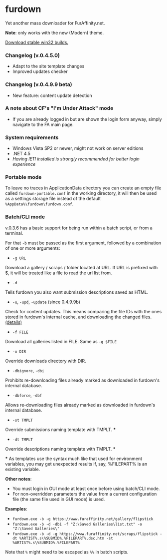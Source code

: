 # furdown
Yet another mass downloader for FurAffinity.net.

**Note**: only works with the new (Modern) theme.

[Download stable win32 builds.](https://github.com/crouvpony47/furdown/releases)

### Changelog (v.0.4.5.0)
- Adapt to the site template changes
- Improved updates checker

### Changelog (v.0.4.9.9 beta)
- New feature: content update detection

### A note about CF's "I'm Under Attack" mode
- If you are already logged in but are shown the login form anyway, simply navigate to the FA main page.

### System requirements
- Windows Vista SP2 or newer, might not work on server editions
- .NET 4.5
- *Having IE11 installed is strongly recommended for better login experience*

### Portable mode

To leave no traces in ApplicationData directory you can create an empty file called `furdown-portable.conf` in the working directory, it will then be used as a settings storage file instead of the default `%AppData%\furdown\furdown.conf`.

### Batch/CLI mode
v.0.3.6 has a basic support for being run within a batch script, or from a terminal.

For that `-b` must be passed as the first argument, followed by a combination of one or more arguments:

- `-g URL`

Download a gallery / scraps / folder located at URL. If URL is prefixed with $, it will be treated like a file to read the url list from.

- `-d`

Tells furdown you also want submission descriptions saved as HTML.

- `-u`, `-upd`, `-update` (since 0.4.9.9b)

Check for content updates. This means comparing the file IDs with the ones stored in furdown's internal cache, and downloading the changed files. [(details)](https://github.com/crouvpony47/furdown/issues/15)

- `-f FILE`

Download all galleries listed in FILE. Same as `-g $FILE`

- `-o DIR`

Override downloads directory with DIR.

- `-dbignore`, `-dbi`

Prohibits re-downloading files already marked as downloaded in furdown's internal database.

- `-dbforce`, `-dbf`

Allows re-downloading files already marked as downloaded in furdown's internal database.

- `-st TMPLT`

Override submissions naming template with TMPLT. __*__ 

- `-dt TMPLT`

Override descriptions naming template with TMPLT. __*__

__*__ As templates use the syntax much like that used for environment variables, you may get unexpected results if, say, %FILEPART% is an existing variable.

**Other notes**:
- You must login in GUI mode at least once before using batch/CLI mode.
- For non-overridden parameters the value from a current configuration file (the same file used in GUI mode) is used.

**Examples**:
- `furdown.exe -b -g https://www.furaffinity.net/gallery/flipstick`
- `furdown.exe -b -d -dbi -f "Z:\Saved Galleries\list.txt" -o "Z:\Saved Galleries\"`
- `furdown.exe -b -d -g https://www.furaffinity.net/scraps/flipstick -dt %ARTIST%.s\%SUBMID%.%FILEPART%.dsc.htm -st %ARTIST%.s\%SUBMID%.%FILEPART%`

Note that `%` might need to be escaped as `%%` in batch scripts.

